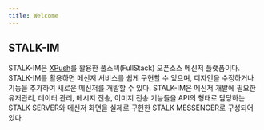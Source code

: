 ```yaml
---
title: Welcome
---
```


## STALK-IM

STALK-IM은 [XPush](https://github.com/xpush/node-xpush)를 활용한 풀스택(FullStack) 오픈소스 메신저 플랫폼이다. STALK-IM를 활용하면 메신저 서비스를 쉽게 구현할 수 있으며, 디자인을 수정하거나 기능을 추가하여 새로운 메신저를 개발할 수 있다. STALK-IM은 메신저 개발에 필요한 유저관리, 데이터 관리, 메시지 전송, 이미지 전송 기능들을 API의 형태로 담당하는 STALK SERVER와 메신저 화면을 실제로 구현한 STALK MESSENGER로 구성되어 있다.
